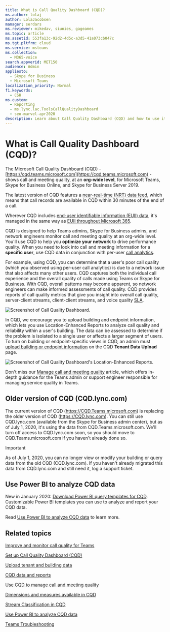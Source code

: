 ```yaml
---
title: What is Call Quality Dashboard (CQD)?
ms.author: lolaj
author: LolaJacobsen
manager: serdars
ms.reviewer: mikedav, siunies, gageames
ms.topic: article
ms.assetid: 553fa13c-92d2-4d5c-a3d5-41a073cb047c
ms.tgt.pltfrm: cloud
ms.service: msteams
ms.collection: 
  - M365-voice
search.appverid: MET150
audience: Admin
appliesto: 
  - Skype for Business
  - Microsoft Teams
localization_priority: Normal
f1.keywords: 
  - CSH
ms.custom: 
  - Reporting
  - ms.lync.lac.ToolsCallQualityDashboard
  - seo-marvel-apr2020
description: Learn about Call Quality Dashboard (CQD) and how to use it to  see reports on meeting and call quality in Microsoft Teams.
---
```


# What is Call Quality Dashboard (CQD)?

The Microsoft Call Quality Dashboard (CQD) - [https://cqd.teams.microsoft.com](https://cqd.teams.microsoft.com) - shows call and meeting quality, at an **org-wide level**, for Microsoft Teams, Skype for Business Online, and Skype for Business Server 2019. 

  
The latest version of CQD features a [near-real-time (NRT) data feed](CQD-data-and-reports.md), which means that call records are available in CQD within 30 minutes of the end of a call.

Wherever CQD includes [end-user identifiable information (EUII) data](CQD-data-and-reports.md#euii-data), it's managed in the same way as [EUII throughout Microsoft 365](https://docs.microsoft.com/office365/Enterprise/office-365-data-retention-deletion-and-destruction-overview).

CQD is designed to help Teams admins, Skype for Business admins, and network engineers monitor call and meeting quality at an org-wide level. You'll use CQD to help you **optimize your network** to drive performance quality. When you need to look into call and meeting information for a **specific user**, use CQD data in conjunction with per-user [call analytics](use-call-analytics-to-troubleshoot-poor-call-quality.md).

For example, using CQD, you can determine that a user's poor call quality (which you observed using per-user call analytics) is due to a network issue that also affects many other users. CQD captures both the individual call experience and the overall quality of calls made using Teams or Skype for Business. With CQD, overall patterns may become apparent, so network engineers can make informed assessments of call quality. CQD provides reports of call quality metrics that give you insight into overall call quality, server-client streams, client-client streams, and voice quality [SLA](https://go.microsoft.com/fwlink/p/?linkid=846252). 
  
![Screenshot of Call Quality Dashboard.](media/teams-difference-between-call-analytics-and-call-quality-dashboard-image3.png)

In CQD, we encourage you to upload building and endpoint information, which lets you use Location-Enhanced Reports to analyze call quality and reliability within a user's building. The data can be assessed to determine if the problem is isolated to a single user or affects a larger segment of users. To turn on building or endpoint-specific views in CQD, an admin must [upload building or endpoint information](CQD-upload-tenant-building-data.md) on the CQD **Tenant Data Upload** page.

![Screenshot of Call Quality Dashboard's Location-Enhanced Reports.](media/teams-difference-between-call-analytics-and-call-quality-dashboard-image4.png)

Don't miss our [Manage call and meeting quality](quality-of-experience-review-guide.md) article, which offers in-depth guidance for the Teams admin or support engineer responsible for managing service quality in Teams.

## Older version of CQD (CQD.lync.com)

The current version of CQD (https://CQD.Teams.microsoft.com) is replacing the older version of CQD (https://CQD.lync.com). You can still use CQD.lync.com (available from the Skype for Business admin center), but as of July 1, 2020, it's using the data from CQD.Teams.microsoft.com. We'll turn off access to CQD.lync.com soon, so you should move to CQD.Teams.microsoft.com if you haven't already done so.

> [!IMPORTANT]
> As of July 1, 2020, you can no longer view or modify your building or query data from the old CQD (CQD.lync.com). If you haven't already migrated this data from CQD.lync.com and still need it, log a support ticket.

## Use Power BI to analyze CQD data

New in January 2020: [Download Power BI query templates for CQD](https://github.com/MicrosoftDocs/OfficeDocs-SkypeForBusiness/blob/live/Teams/downloads/CQD-Power-BI-query-templates.zip?raw=true). Customizable Power BI templates you can use to analyze and report your CQD data.

Read [Use Power BI to analyze CQD data](CQD-Power-BI-query-templates.md) to learn more.



## Related topics

[Improve and monitor call quality for Teams](monitor-call-quality-qos.md)

[Set up Call Quality Dashboard (CQD)](turning-on-and-using-call-quality-dashboard.md)

[Upload tenant and building data](CQD-upload-tenant-building-data.md)

[CQD data and reports](CQD-data-and-reports.md)

[Use CQD to manage call and meeting quality](quality-of-experience-review-guide.md)

[Dimensions and measures available in CQD](dimensions-and-measures-available-in-call-quality-dashboard.md)

[Stream Classification in CQD](stream-classification-in-call-quality-dashboard.md)

[Use Power BI to analyze CQD data](CQD-Power-BI-query-templates.md)


[Teams Troubleshooting](https://docs.microsoft.com/MicrosoftTeams/troubleshoot/teams)